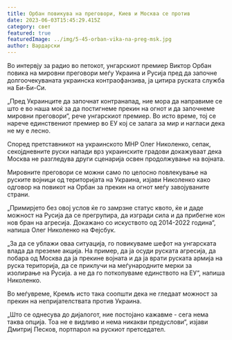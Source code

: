```yaml
---
title: Орбан повикува на преговори, Киев и Москва се против
date: 2023-06-03T15:45:29.415Z
category: свет
featured: true
featuredImage: ../img/5-45-orban-vika-na-preg-msk.jpg
author: Вардарски
---
```

Во интервју за радио во петокот, унгарскиот премиер Виктор Орбан повика на мировни преговори меѓу Украина и Русија пред да започне долгоочекуваната украинска контраофанзива, ја цитира руската служба на Би-Би-Си.

„Пред Украинците да започнат контранапад, ние мора да направиме се што е во наша моќ за да постигнеме прекин на огнот и да започнеме мировни преговори“, рече унгарскиот премиер. Во исто време, тој се нарече единствениот премиер во ЕУ кој се залага за мир и нагласи дека не му е лесно.

Според претставникот на украинското МНР Олег Николенко, сепак, секојдневните руски напади врз украинските градови докажуваат дека Москва не разгледува други сценарија освен продолжување на војната.

Мировните преговори се можни само по целосно повлекување на руските војници од територијата на Украина, изјави Николенко како одговор на повикот на Орбан за прекин на огнот меѓу завојуваните страни.

„Примирјето без овој услов ќе го замрзне статус квото, ќе и даде можност на Русија да се прегрупира, да изгради сила и да прибегне кон нов бран на агресија. Докажано со искуството од 2014-2022 година“, напиша Олег Николенко на Фејсбук.

„За да се ублажи оваа ситуација, го повикуваме шефот на унгарската влада да преземе акција. На пример, да ја осуди руската агресија, да побара од Москва да ја прекине војната и да ја врати руската армија на руска територија, да се приклучи на меѓународните мерки за изолирање на Русија. а не да го поткопуваме единството на ЕУ“, напиша Николенко.

Во меѓувреме, Кремљ исто така соопшти дека не гледаат можност за прекин на непријателствата против Украина.

„Што се однесува до дијалогот, ние постојано кажавме - сега нема таква опција. Тоа не е видливо и нема никакви предуслови“, изјави Дмитриј Песков, портпарол на рускиот претседател.